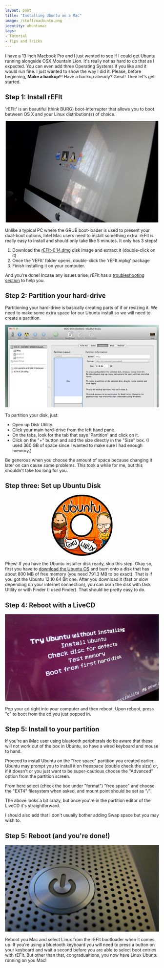 ```yaml
---
layout: post
title: "Installing Ubuntu on a Mac"
image: /stuff/macbuntu.png
identity: ubuntumac
tags:
- Tutorial
- Tips and Tricks
---
```


I have a 13 inch Macbook Pro and I just wanted to see if I could get Ubuntu running alongside OSX Mountain Lion. It's really not as hard to do that as I expected. You can even add three Operating Systems if you like and it would run fine. I just wanted to show the way I did it. Please, before beginning, **Make a backup**!!! Have a backup already? Great! Then let's get started.

## Step 1: Install rEFIt

'rEFIt' is an beautiful (think BURG) boot-interrupter that allows you to boot between OS X and your Linux distribution(s) of choice.

<center><img src="/images/posts/rEFIt.jpg"></center>

Unlike a typical PC where the GRUB boot-loader is used to present your dual-boot options, Intel Mac users need to install something extra. rEFIt is really easy to install and should only take like 5 minutes. It only has 3 steps!

1. Download the [rEFIt-0.14.dmg](http://prdownloads.sourceforge.net/refit/rEFIt-0.14.dmg?download) disk image and extract it (double-click on it)
2. Once the 'rEFIt' folder opens, double-click the 'rEFIt.mpkg' package
3. Finish installing it on your computer.

And you're done! Incase any issues arise, rEFIt has a [troubleshooting section](http://refit.sourceforge.net/help/) to help you.


## Step 2: Partition your hard-drive

Partitioning your hard-drive is basically creating parts of if or resizing it.
We need to make some extra space for our Ubuntu install so we will need to create a partition.

<center><img src="/images/posts/partition.jpg"></center>

To partition your disk, just:

-	Open up Disk Utility. 
-	Click your main hard-drive from the left hand pane. 
-	On the tabs, look for the tab that says 'Partition' and click on it. 
-	Click on the "+" button and add the size directly in the "Size" box. (I used 360 GB of space since I wanted to make sure I had enough memory.)

Be generous when you choose the amount of space because changing it later on can cause some problems. This took a while for me, but this shouldn't take too long for you.

## Step three: Set up Ubuntu Disk

<center><img src="/images/posts/ubuntudisk.png" width="200px"></center>

Phew! If you have the Ubuntu installer disk ready, skip this step. Okay so, first you have to [download the Ubuntu OS](http://www.ubuntu.com/download/desktop) and burn onto a disk that has about 800 MB of free memory (you need 791.3 MB to be exact). That is if you got the Ubuntu 12.10 64 Bit one. After you download it (fast or slow depending on your internet connection), you can burn the disk with Disk Utility or with Finder (I used Finder). That should be pretty easy to do.

## Step 4: Reboot with a LiveCD

<center><img src="/images/posts/ubuntu-livecd.jpg"></center>

Pop your cd right into your computer and then reboot. Upon reboot, press "c" to boot from the cd you just popped in. 

## Step 5: Install to your partition

If you're an iMac user using bluetooth peripherals do be aware that these will not work out of the box in Ubuntu, so have a wired keyboard and mouse to hand.

Proceed to install Ubuntu on the "free space" partition you created earlier. Ubuntu may prompt you to install it on freespace (double check the size) or, if it doesn't or you just want to be super-cautious choose the "Advanced" option from the partition screen.

From here select (check the box under "format") "free space" and choose the "EXT4" filesystem when asked, and mount point should be set as "/".

The above looks a bit crazy, but once you're in the partition editor of the LiveCD it's straightforward.

I should also add that I don't usually bother adding Swap space but you may wish to.

## Step 5: Reboot (and you're done!)

<center><img src="/images/posts/reboot.jpg"></center>

Reboot you Mac and select Linux from the rEFIt bootloader when it comes up. If you're using a bluetooth keyboard you will need to press a button on your keyboard and wait a second before you are able to select boot entries with rEFIt. But other than that, congradualtions, you now have Linux Ubuntu running on you Mac!








